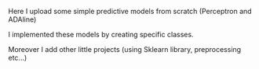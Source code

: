 Here I upload some simple predictive models from scratch (Perceptron and ADAline)

I implemented these models by creating specific classes.

Moreover I add other little projects (using Sklearn library, preprocessing etc...) 
